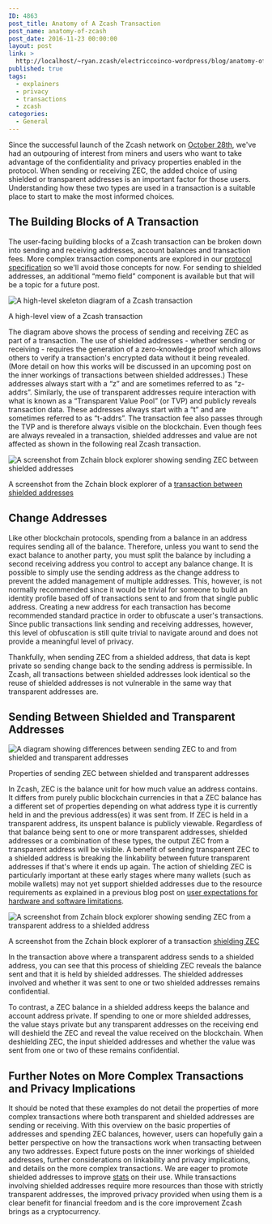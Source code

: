 ```yaml
---
ID: 4863
post_title: Anatomy of A Zcash Transaction
post_name: anatomy-of-zcash
post_date: 2016-11-23 00:00:00
layout: post
link: >
  http://localhost/~ryan.zcash/electriccoinco-wordpress/blog/anatomy-of-zcash/
published: true
tags:
  - explainers
  - privacy
  - transactions
  - zcash
categories:
  - General
---
```

<p>Since the successful launch of the Zcash network on <a class="reference external" href="/blog/zcash-begins/">October 28th</a>, we've had an outpouring of interest from miners and users who want to take advantage of the confidentiality and privacy properties enabled in the protocol. When sending or receiving ZEC, the added choice of using shielded or transparent addresses is an important factor for those users. Understanding how these two types are used in a transaction is a suitable place to start to make the most informed choices.</p>
<div class="section" id="the-building-blocks-of-a-transaction">
<h2>The Building Blocks of A Transaction</h2>
<p>The user-facing building blocks of a Zcash transaction can be broken down into sending and receiving addresses, account balances and transaction fees. More complex transaction components are explored in our <a class="reference external" href="https://github.com/zcash/zips/blob/master/protocol/protocol.pdf">protocol specification</a> so we'll avoid those concepts for now. For sending to shielded addresses, an additional “memo field” component is available but that will be a topic for a future post.</p>
<div class="figure align-center">
<img alt="A high-level skeleton diagram of a Zcash transaction" class="center-image" src="/wp-content/uploads/2016/11/high-level-txn_v3.png"/></p>
<p class="caption">A high-level view of a Zcash transaction</p>
</div>
<p>The diagram above shows the process of sending and receiving ZEC as part of a transaction. The use of shielded addresses - whether sending or receiving - requires the generation of a zero-knowledge proof which allows others to verify a transaction's encrypted data without it being revealed. (More detail on how this works will be discussed in an upcoming post on the inner workings of transactions between shielded addresses.) These addresses always start with a “z” and are sometimes referred to as “z-addrs”. Similarly, the use of transparent addresses require interaction with what is known as a “Transparent Value Pool” (or TVP) and publicly reveals transaction data. These addresses always start with a “t” and are sometimes referred to as “t-addrs”. The transaction fee also passes through the TVP and is therefore always visible on the blockchain. Even though fees are always revealed in a transaction, shielded addresses and value are not affected as shown in the following real Zcash transaction.</p>
<div class="figure align-center">
<img alt="A screenshot from Zchain block explorer showing sending ZEC between shielded addresses" src="/wp-content/uploads/2016/11/shield-shield-txn.png"/></p>
<p class="caption">A screenshot from the Zchain block explorer of a <a class="reference external" href="https://explorer.zcha.in/transactions/35f6674a1691f21aff6a3819467dbba82aaebf061d50c6ac55f39fbeae73b9a6">transaction between shielded addresses</a></p>
</div>
</div>
<div class="section" id="change-addresses">
<h2>Change Addresses</h2>
<p>Like other blockchain protocols, spending from a balance in an address requires sending all of the balance. Therefore, unless you want to send the exact balance to another party, you must split the balance by including a second receiving address you control to accept any balance change. It is possible to simply use the sending address as the change address to prevent the added management of multiple addresses. This, however, is not normally recommended since it would be trivial for someone to build an identity profile based off of transactions sent to and from that single public address. Creating a new address for each transaction has become recommended standard practice in order to obfuscate a user's transactions. Since public transactions link sending and receiving addresses, however, this level of obfuscation is still quite trivial to navigate around and does not provide a meaningful level of privacy.</p>
<p>Thankfully, when sending ZEC from a shielded address, that data is kept private so sending change back to the sending address is permissible. In Zcash, all transactions between shielded addresses look identical so the reuse of shielded addresses is not vulnerable in the same way that transparent addresses are.</p>
</div>
<div class="section" id="sending-between-shielded-and-transparent-addresses">
<h2>Sending Between Shielded and Transparent Addresses</h2>
<div class="figure align-center">
<img alt="A diagram showing differences between sending ZEC to and from shielded and transparent addresses" class="center-image" src="/wp-content/uploads/2016/11/basic-txn-types_v2.png"/></p>
<p class="caption">Properties of sending ZEC between shielded and transparent addresses</p>
</div>
<p>In Zcash, ZEC is the balance unit for how much value an address contains. It differs from purely public blockchain currencies in that a ZEC balance has a different set of properties depending on what address type it is currently held in and the previous address(es) it was sent from. If ZEC is held in a transparent address, its unspent balance is publicly viewable. Regardless of that balance being sent to one or more transparent addresses, shielded addresses or a combination of these types, the output ZEC from a transparent address will be visible. A benefit of sending transparent ZEC to a shielded address is breaking the linkability between future transparent addresses if that's where it ends up again. The action of shielding ZEC is particularly important at these early stages where many wallets (such as mobile wallets) may not yet support shielded addresses due to the resource requirements as explained in a previous blog post on <a class="reference external" href="/blog/software-usability-and-hardware-requirements/">user expectations for hardware and software limitations</a>.</p>
<div class="figure align-center">
<img alt="A screenshot from Zchain block explorer showing sending ZEC from a transparent address to a shielded address" src="/wp-content/uploads/2016/11/transparent-shield-txn.png"/></p>
<p class="caption">A screenshot from the Zchain block explorer of a transaction <a class="reference external" href="https://explorer.zcha.in/transactions/de1d78ee310ba2c9fbeb13881f431fdc8b55aa5f79e61dd3c294177401878f11">shielding ZEC</a></p>
</div>
<p>In the transaction above where a transparent address sends to a shielded address, you can see that this process of shielding ZEC reveals the balance sent and that it is held by shielded addresses. The shielded addresses involved and whether it was sent to one or two shielded addresses remains confidential.</p>
<p>To contrast, a ZEC balance in a shielded address keeps the balance and account address private. If spending to one or more shielded addresses, the value stays private but any transparent addresses on the receiving end will deshield the ZEC and reveal the value received on the blockchain. When deshielding ZEC, the input shielded addresses and whether the value was sent from one or two of these remains confidential.</p>
</div>
<div class="section" id="further-notes-on-more-complex-transactions-and-privacy-implications">
<h2>Further Notes on More Complex Transactions and Privacy Implications</h2>
<p>It should be noted that these examples do not detail the properties of more complex transactions where both transparent and shielded addresses are sending or receiving. With this overview on the basic properties of addresses and spending ZEC balances, however, users can hopefully gain a better perspective on how the transactions work when transacting between any two addresses. Expect future posts on the inner workings of shielded addresses, further considerations on linkability and privacy implications, and details on the more complex transactions. We are eager to promote shielded addresses to improve <a class="reference external" href="https://explorer.zcha.in/statistics/value">stats</a> on their use. While transactions involving shielded addresses require more resources than those with strictly transparent addresses, the improved privacy provided when using them is a clear benefit for financial freedom and is the core improvement Zcash brings as a cryptocurrency.</p>
</div>
